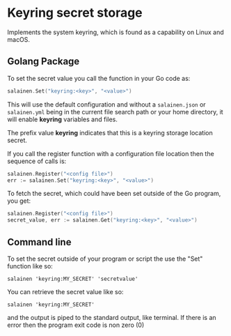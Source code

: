 # Keyring secret storage

Implements the system keyring, which is found as a capability
on Linux and macOS.

## Golang Package

To set the secret value you call the function in your Go code as:

```go
salainen.Set("keyring:<key>", "<value>")
```

This will use the default configuration and without 
a ``salainen.json`` or ``salainen.yml`` being in the current file 
search path or your home directory, it will enable **keyring**
variables and files.

The prefix value **keyring** indicates that this is a keyring storage location secret.

If you call the register function with a configuration file location
then the sequence of calls is:

```go
salainen.Register("<config file>")
err := salainen.Set("keyring:<key>", "<value>")
```

To fetch the secret, which could have been set outside of the
Go program, you get:

```go
salainen.Register("<config file>")
secret_value, err := salainen.Get("keyring:<key>", "<value>")
```

## Command line

To set the secret outside of your program or script 
the use the "Set" function like so:

```
salainen 'keyring:MY_SECRET' 'secretvalue'
```

You can retrieve the secret value like so:

```
salainen 'keyring:MY_SECRET'
```

and the output is piped to the standard output, like terminal.
If there is an error then the program exit code is non zero (0)

